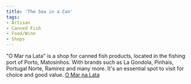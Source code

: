 ```yaml
---
title: 'The Sea in a Can'
tags:
- Artisan
- Canned Fish
- Food/Wine
- Shops
---
```


"O Mar na Lata" is a shop for canned fish products, located in the fishing port of Porto, Matosinhos. With brands such as La Gondola, Pinhais, Portugal Norte, Ramirez and many more. It's an essential spot to visit for choice and good value. [O Mar na Lata](https://www.facebook.com/omarnalata/)